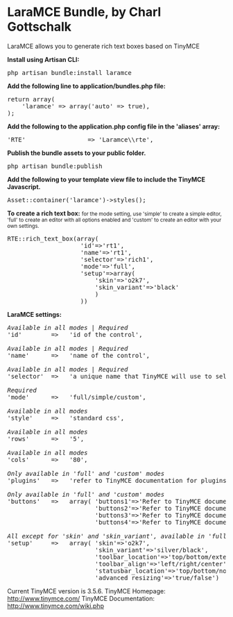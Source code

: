 <h1>LaraMCE Bundle, by Charl Gottschalk</h1>
LaraMCE allows you to generate rich text boxes based on TinyMCE

<strong>Install using Artisan CLI:</strong>

<pre>php artisan bundle:install laramce</pre>

<strong>Add the following line to application/bundles.php file:</strong>

<pre>return array(
    'laramce' => array('auto' => true),
);</pre>

<strong>Add the following to the application.php config file in the 'aliases' array:</strong>

<pre>'RTE'                 => 'Laramce\\rte',</pre>

<strong>Publish the bundle assets to your public folder.</strong>

<pre>php artisan bundle:publish</pre>

<strong>Add the following to your template view file to include the TinyMCE Javascript.</strong>

<pre>Asset::container('laramce')->styles();</pre>

<strong>To create a rich text box:</strong>
<small>for the mode setting, use 'simple' to create a simple editor, 'full' to create an editor with all options enabled and 'custom' to create an editor with your own settings.</small>

<pre>
RTE::rich_text_box(array(
					'id'=>'rt1',
					'name'=>'rt1',
					'selector'=>'rich1',
					'mode'=>'full',
					'setup'=>array(
						'skin'=>'o2k7',
						'skin_variant'=>'black'
						)
					))
</pre>

<strong>LaraMCE settings:</strong>

<pre>
<i>Available in all modes | Required</i>
'id'        =>   'id of the control',

<i>Available in all modes | Required</i>
'name'      =>   'name of the control',

<i>Available in all modes | Required</i>
'selector'  =>   'a unique name that TinyMCE will use to select the textarea',

<i>Required</i>
'mode'      =>   'full/simple/custom',

<i>Available in all modes</i>
'style'     =>   'standard css',

<i>Available in all modes</i>
'rows'      =>   '5',

<i>Available in all modes</i>
'cols'      =>   '80',

<i>Only available in 'full' and 'custom' modes</i>
'plugins'   =>   'refer to TinyMCE documentation for plugins',

<i>Only available in 'full' and 'custom' modes</i>
'buttons'   =>   array( 'buttons1'=>'Refer to TinyMCE documentation for buttons',
                        'buttons2'=>'Refer to TinyMCE documentation for buttons',
                        'buttons3'=>'Refer to TinyMCE documentation for buttons',
                        'buttons4'=>'Refer to TinyMCE documentation for buttons',),
                        
<i>All except for 'skin' and 'skin_variant', available in 'full' and 'custom' modes only</i>                        
'setup'     =>   array( 'skin'=>'o2k7',
                        'skin_variant'=>'silver/black',
                        'toolbar_location'=>'top/bottom/external',
                        'toolbar_align'=>'left/right/center',
                        'statusbar_location'=>'top/bottom/none',
                        'advanced_resizing'=>'true/false')
</pre>

Current TinyMCE version is 3.5.6.
TinyMCE Homepage: http://www.tinymce.com/
TinyMCE Documentation: http://www.tinymce.com/wiki.php

